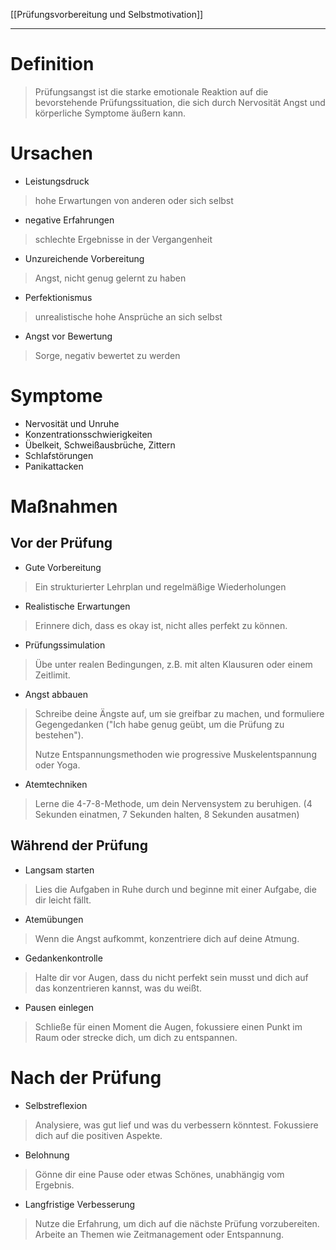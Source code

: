 [[Prüfungsvorbereitung und Selbstmotivation]]

---

# Definition
>Prüfungsangst ist die starke emotionale Reaktion auf die bevorstehende Prüfungssituation, die sich durch Nervosität Angst und körperliche Symptome äußern kann.

# Ursachen
- Leistungsdruck
> hohe Erwartungen von anderen oder sich selbst
- negative Erfahrungen
> schlechte Ergebnisse in der Vergangenheit
- Unzureichende Vorbereitung
>Angst, nicht genug gelernt zu haben
- Perfektionismus
>unrealistische hohe Ansprüche an sich selbst
- Angst vor Bewertung
>Sorge, negativ bewertet zu werden

# Symptome
- Nervosität und Unruhe
- Konzentrationsschwierigkeiten
- Übelkeit, Schweißausbrüche, Zittern
- Schlafstörungen
- Panikattacken

# Maßnahmen
## Vor der Prüfung
 - Gute Vorbereitung
>Ein strukturierter Lehrplan und regelmäßige Wiederholungen
 - Realistische Erwartungen
>Erinnere dich, dass es okay ist, nicht alles perfekt zu können.
 - Prüfungssimulation
>Übe unter realen Bedingungen, z.B. mit alten Klausuren oder einem Zeitlimit.
 - Angst abbauen
> Schreibe deine Ängste auf, um sie greifbar zu machen, und formuliere Gegengedanken ("Ich habe genug geübt, um die Prüfung zu bestehen").
> 
>Nutze Entspannungsmethoden wie progressive Muskelentspannung oder Yoga.
 - Atemtechniken
>Lerne die 4-7-8-Methode, um dein Nervensystem zu beruhigen. (4 Sekunden einatmen, 7 Sekunden halten, 8 Sekunden ausatmen)

## Während der Prüfung
- Langsam starten
>Lies die Aufgaben in Ruhe durch und beginne mit einer Aufgabe, die dir leicht fällt.
- Atemübungen
>Wenn die Angst aufkommt, konzentriere dich auf deine Atmung.
- Gedankenkontrolle
>Halte dir vor Augen, dass du nicht perfekt sein musst und dich auf das konzentrieren kannst, was du weißt.
- Pausen einlegen
>Schließe für einen Moment die Augen, fokussiere einen Punkt im Raum oder strecke dich, um dich zu entspannen.

# Nach der Prüfung
- Selbstreflexion
>Analysiere, was gut lief und was du verbessern könntest.
>Fokussiere dich auf die positiven Aspekte.
- Belohnung
>Gönne dir eine Pause oder etwas Schönes, unabhängig vom Ergebnis.
- Langfristige Verbesserung
>Nutze die Erfahrung, um dich auf die nächste Prüfung vorzubereiten.
>Arbeite an Themen wie Zeitmanagement oder Entspannung.

